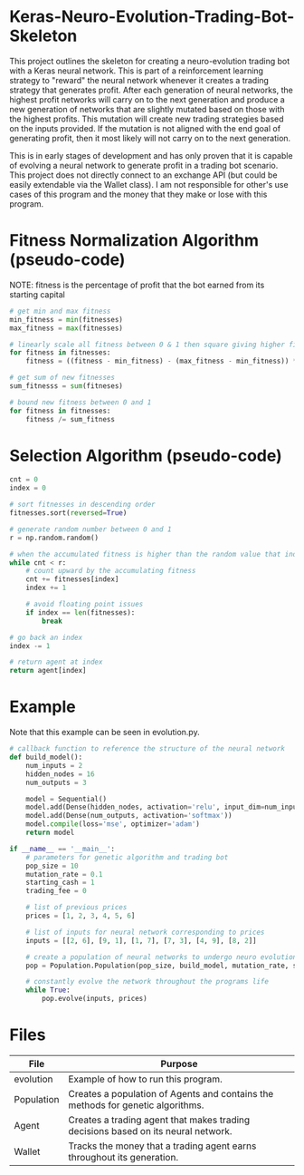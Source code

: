 # Keras-Neuro-Evolution-Trading-Bot-Skeleton
This project outlines the skeleton for creating a neuro-evolution trading bot with a Keras neural network. This is part of a reinforcement learning strategy to "reward" the neural network whenever it creates a trading strategy that generates profit. After each generation of neural networks, the highest profit networks will carry on to the next generation and produce a new generation of networks that are slightly mutated based on those with the highest profits. This mutation will create new trading strategies based on the inputs provided. If the mutation is not aligned with the end goal of generating profit, then it most likely will not carry on to the next generation.

This is in early stages of development and has only proven that it is capable of evolving a neural network to generate profit in a trading bot scenario. This project does not directly connect to an exchange API (but could be easily extendable via the Wallet class). I am not responsible for other's use cases of this program and the money that they make or lose with this program.

# Fitness Normalization Algorithm (pseudo-code)
NOTE: fitness is the percentage of profit that the bot earned from its starting capital
```Python
# get min and max fitness
min_fitness = min(fitnesses)
max_fitness = max(fitnesses)

# linearly scale all fitness between 0 & 1 then square giving higher fitness more of an edge
for fitness in fitnesses:
	fitness = ((fitness - min_fitness) - (max_fitness - min_fitness)) ** 2

# get sum of new fitnesses
sum_fitnesss = sum(fitneses)

# bound new fitness between 0 and 1 
for fitness in fitnesses:
	fitness /= sum_fitness
```

# Selection Algorithm (pseudo-code)
```Python
cnt = 0
index = 0

# sort fitnesses in descending order
fitnesses.sort(reversed=True)

# generate random number between 0 and 1
r = np.random.random()

# when the accumulated fitness is higher than the random value that index is selected for breeding
while cnt < r:
	# count upward by the accumulating fitness
	cnt += fitnesses[index]
	index += 1

	# avoid floating point issues
	if index == len(fitnesses):
		break

# go back an index
index -= 1

# return agent at index
return agent[index]
```

# Example
Note that this example can be seen in evolution.py.
```python
# callback function to reference the structure of the neural network
def build_model():
    num_inputs = 2
    hidden_nodes = 16
    num_outputs = 3

    model = Sequential()
    model.add(Dense(hidden_nodes, activation='relu', input_dim=num_inputs))
    model.add(Dense(num_outputs, activation='softmax'))
    model.compile(loss='mse', optimizer='adam')
    return model

if __name__ == '__main__':
    # parameters for genetic algorithm and trading bot
    pop_size = 10
    mutation_rate = 0.1
    starting_cash = 1
    trading_fee = 0

    # list of previous prices
    prices = [1, 2, 3, 4, 5, 6]

    # list of inputs for neural network corresponding to prices
    inputs = [[2, 6], [9, 1], [1, 7], [7, 3], [4, 9], [8, 2]]

    # create a population of neural networks to undergo neuro evolution
    pop = Population.Population(pop_size, build_model, mutation_rate, starting_cash, prices[0], trading_fee)

    # constantly evolve the network throughout the programs life
    while True:
        pop.evolve(inputs, prices)
```

# Files
| File | Purpose |
| ------ | ------ |
| evolution | Example of how to run this program.  |
| Population | Creates a population of Agents and contains the methods for genetic algorithms. |
| Agent | Creates a trading agent that makes trading decisions based on its neural network. |
| Wallet | Tracks the money that a trading agent earns throughout its generation. |
